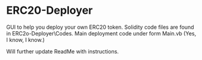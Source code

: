 # ERC20-Deployer

GUI to help you deploy your own ERC20 token.
Solidity code files are found in ERC2o-Deployer\Codes. Main deployment code under form Main.vb (Yes, I know, I know.)

Will further update ReadMe with instructions.
